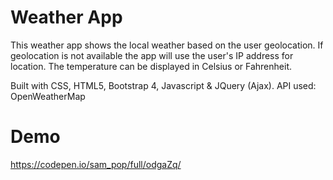 # Weather App

This weather app shows the local weather based on the user geolocation.
If geolocation is not available the app will use the user's IP address for location.
The temperature can be displayed in Celsius or Fahrenheit.

Built with CSS, HTML5, Bootstrap 4, Javascript & JQuery (Ajax).
API used: OpenWeatherMap

# Demo
https://codepen.io/sam_pop/full/odgaZq/
